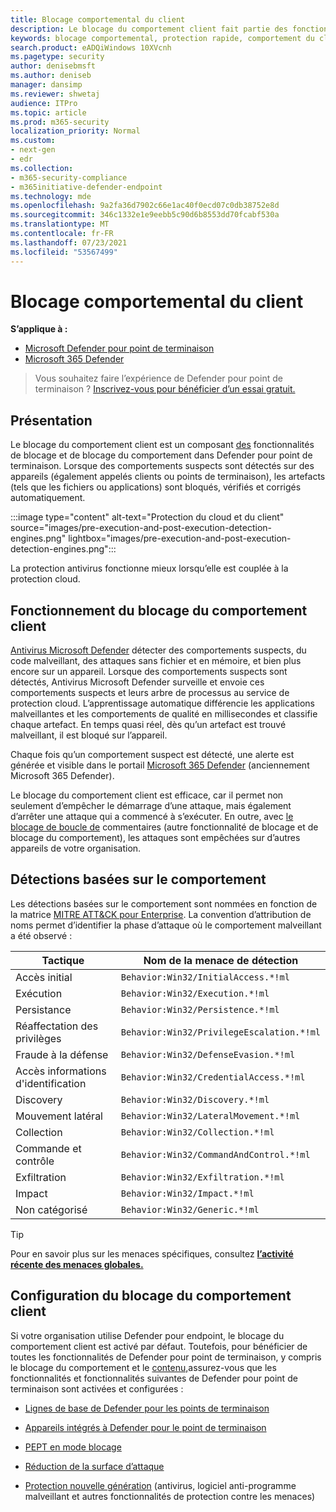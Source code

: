 ```yaml
---
title: Blocage comportemental du client
description: Le blocage du comportement client fait partie des fonctionnalités de blocage et de blocage du comportement dans Microsoft Defender pour point de terminaison
keywords: blocage comportemental, protection rapide, comportement du client, Microsoft Defender pour point de terminaison
search.product: eADQiWindows 10XVcnh
ms.pagetype: security
author: denisebmsft
ms.author: deniseb
manager: dansimp
ms.reviewer: shwetaj
audience: ITPro
ms.topic: article
ms.prod: m365-security
localization_priority: Normal
ms.custom:
- next-gen
- edr
ms.collection:
- m365-security-compliance
- m365initiative-defender-endpoint
ms.technology: mde
ms.openlocfilehash: 9a2fa36d7902c66e1ac40f0ecd07c0db38752e8d
ms.sourcegitcommit: 346c1332e1e9eebb5c90d6b8553dd70fcabf530a
ms.translationtype: MT
ms.contentlocale: fr-FR
ms.lasthandoff: 07/23/2021
ms.locfileid: "53567499"
---
```

# <a name="client-behavioral-blocking"></a>Blocage comportemental du client

**S’applique à :**
- [Microsoft Defender pour point de terminaison](https://go.microsoft.com/fwlink/p/?linkid=2154037)
- [Microsoft 365 Defender](https://go.microsoft.com/fwlink/?linkid=2118804)

> Vous souhaitez faire l’expérience de Defender pour point de terminaison ? [Inscrivez-vous pour bénéficier d’un essai gratuit.](https://www.microsoft.com/microsoft-365/windows/microsoft-defender-atp?ocid=docs-wdatp-assignaccess-abovefoldlink)

## <a name="overview"></a>Présentation

Le blocage du comportement client est un composant [des](behavioral-blocking-containment.md) fonctionnalités de blocage et de blocage du comportement dans Defender pour point de terminaison. Lorsque des comportements suspects sont détectés sur des appareils (également appelés clients ou points de terminaison), les artefacts (tels que les fichiers ou applications) sont bloqués, vérifiés et corrigés automatiquement. 

:::image type="content" alt-text="Protection du cloud et du client" source="images/pre-execution-and-post-execution-detection-engines.png" lightbox="images/pre-execution-and-post-execution-detection-engines.png":::

La protection antivirus fonctionne mieux lorsqu’elle est couplée à la protection cloud.

## <a name="how-client-behavioral-blocking-works"></a>Fonctionnement du blocage du comportement client

[Antivirus Microsoft Defender](microsoft-defender-antivirus-in-windows-10.md) détecter des comportements suspects, du code malveillant, des attaques sans fichier et en mémoire, et bien plus encore sur un appareil. Lorsque des comportements suspects sont détectés, Antivirus Microsoft Defender surveille et envoie ces comportements suspects et leurs arbre de processus au service de protection cloud. L’apprentissage automatique différencie les applications malveillantes et les comportements de qualité en millisecondes et classifie chaque artefact. En temps quasi réel, dès qu’un artefact est trouvé malveillant, il est bloqué sur l’appareil. 

Chaque fois qu’un comportement [](alerts-queue.md) suspect est détecté, une alerte est générée et visible dans le portail [Microsoft 365 Defender](microsoft-defender-security-center.md) (anciennement Microsoft 365 Defender).

Le blocage du comportement client est efficace, car il permet non seulement d’empêcher le démarrage d’une attaque, mais également d’arrêter une attaque qui a commencé à s’exécuter. En outre, avec [le blocage de boucle de](feedback-loop-blocking.md) commentaires (autre fonctionnalité de blocage et de blocage du comportement), les attaques sont empêchées sur d’autres appareils de votre organisation.

## <a name="behavior-based-detections"></a>Détections basées sur le comportement

Les détections basées sur le comportement sont nommées en fonction de la matrice [MITRE ATT&CK pour Enterprise](https://attack.mitre.org/matrices/enterprise). La convention d’attribution de noms permet d’identifier la phase d’attaque où le comportement malveillant a été observé :

|Tactique | Nom de la menace de détection |
|----|----|
|Accès initial | `Behavior:Win32/InitialAccess.*!ml` |
|Exécution | `Behavior:Win32/Execution.*!ml` |
|Persistance | `Behavior:Win32/Persistence.*!ml` |
|Réaffectation des privilèges | `Behavior:Win32/PrivilegeEscalation.*!ml` |
|Fraude à la défense | `Behavior:Win32/DefenseEvasion.*!ml` |
|Accès informations d'identification | `Behavior:Win32/CredentialAccess.*!ml` |
|Discovery | `Behavior:Win32/Discovery.*!ml` |
|Mouvement latéral | `Behavior:Win32/LateralMovement.*!ml` |
|Collection | `Behavior:Win32/Collection.*!ml` |
|Commande et contrôle | `Behavior:Win32/CommandAndControl.*!ml` |
|Exfiltration | `Behavior:Win32/Exfiltration.*!ml` |
|Impact | `Behavior:Win32/Impact.*!ml` |
|Non catégorisé | `Behavior:Win32/Generic.*!ml` |

> [!TIP]
> Pour en savoir plus sur les menaces spécifiques, consultez **[l’activité récente des menaces globales.](https://www.microsoft.com/wdsi/threats)**

## <a name="configuring-client-behavioral-blocking"></a>Configuration du blocage du comportement client

Si votre organisation utilise Defender pour endpoint, le blocage du comportement client est activé par défaut. Toutefois, pour bénéficier de toutes les fonctionnalités de Defender pour point de terminaison, y compris le blocage du comportement et le [contenu,](behavioral-blocking-containment.md)assurez-vous que les fonctionnalités et fonctionnalités suivantes de Defender pour point de terminaison sont activées et configurées :

- [Lignes de base de Defender pour les points de terminaison](configure-machines-security-baseline.md)

- [Appareils intégrés à Defender pour le point de terminaison](onboard-configure.md)

- [PEPT en mode blocage](edr-in-block-mode.md)

- [Réduction de la surface d’attaque](attack-surface-reduction.md)

- [Protection nouvelle génération](configure-microsoft-defender-antivirus-features.md) (antivirus, logiciel anti-programme malveillant et autres fonctionnalités de protection contre les menaces)
